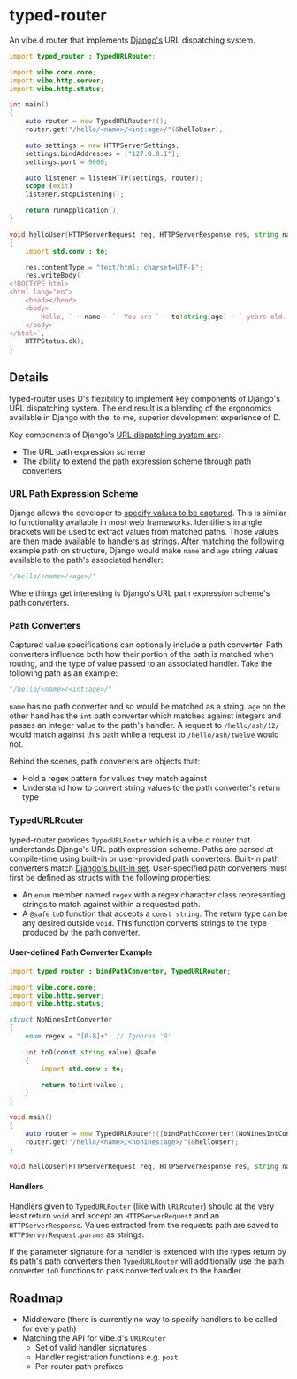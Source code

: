 # typed-router
An vibe.d router that implements [Django's](https://www.djangoproject.com/) URL dispatching system.

```d
import typed_router : TypedURLRouter;

import vibe.core.core;
import vibe.http.server;
import vibe.http.status;

int main()
{
    auto router = new TypedURLRouter!();
    router.get!"/hello/<name>/<int:age>/"(&helloUser);

    auto settings = new HTTPServerSettings;
    settings.bindAddresses = ["127.0.0.1"];
    settings.port = 9000;

    auto listener = listenHTTP(settings, router);
    scope (exit)
    listener.stopListening();

    return runApplication();
}

void helloUser(HTTPServerRequest req, HTTPServerResponse res, string name, int age) @safe
{
    import std.conv : to;

    res.contentType = "text/html; charset=UTF-8";
    res.writeBody(`
<!DOCTYPE html>
<html lang="en">
    <head></head>
    <body>
        Hello, ` ~ name ~ `. You are ` ~ to!string(age) ~ ` years old.
    </body>
</html>`,
    HTTPStatus.ok);
}
```

## Details
typed-router uses D's flexibility to implement key components of Django's URL dispatching system. The end result is a 
blending of the ergonomics available in Django with the, to me, superior development experience of D.

Key components of Django's [URL dispatching system are](https://docs.djangoproject.com/en/dev/topics/http/urls/#url-dispatcher):
- The URL path expression scheme
- The ability to extend the path expression scheme through path converters

### URL Path Expression Scheme
Django allows the developer to [specify values to be captured](https://docs.djangoproject.com/en/dev/topics/http/urls/#example). 
This is similar to functionality available in most web frameworks. Identifiers in angle brackets will be used to extract 
values from matched paths. Those values are then made available to handlers as strings. After matching the following 
example path on structure, Django would make `name` and `age` string values available to the path's associated handler:

```python
"/hello/<name>/<age>/"
```

Where things get interesting is Django's URL path expression scheme's path converters.

### Path Converters
Captured value specifications can optionally include a path converter. Path converters influence both how their portion
of the path is matched when routing, and the type of value passed to an associated handler. Take the following path as
an example:

```python
"/hello/<name>/<int:age>/"
```

`name` has no path converter and so would be matched as a string. `age` on the other hand has the `int` path converter
which matches against integers and passes an integer value to the path's handler. A request to `/hello/ash/12/` would
match against this path while a request to `/hello/ash/twelve` would not.

Behind the scenes, path converters are objects that:
- Hold a regex pattern for values they match against
- Understand how to convert string values to the path converter's return type

### TypedURLRouter
typed-router provides `TypedURLRouter` which is a vibe.d router that understands Django's URL path expression scheme.
Paths are parsed at compile-time using built-in or user-provided path converters. Built-in path converters match 
[Django's built-in set](https://docs.djangoproject.com/en/dev/topics/http/urls/#path-converters). User-specified path
converters must first be defined as structs with the following properties:

- An `enum` member named `regex` with a regex character class representing strings to match against within a requested path.
- A `@safe` `toD` function that accepts a `const string`. The return type can be any desired outside `void`. This function converts strings to the type produced by the path converter.

#### User-defined Path Converter Example

```d
import typed_router : bindPathConverter, TypedURLRouter;

import vibe.core.core;
import vibe.http.server;
import vibe.http.status;

struct NoNinesIntConverter
{
    enum regex = "[0-8]+"; // Ignores '9'

    int toD(const string value) @safe
    {
        import std.conv : to;

        return to!int(value);
    }
}

void main()
{
    auto router = new TypedURLRouter!([bindPathConverter!(NoNinesIntConverter, "nonines")]);
    router.get!"/hello/<name>/<nonines:age>/"(&helloUser);
}

void helloUser(HTTPServerRequest req, HTTPServerResponse res, string name, int age) @safe {}
```

#### Handlers
Handlers given to `TypedURLRouter` (like with `URLRouter`) should at the very least return `void` and accept an 
`HTTPServerRequest` and an `HTTPServerResponse`. Values extracted from the requests path are saved to 
`HTTPServerRequest.params` as strings.

If the parameter signature for a handler is extended with the types return by its path's path converters then 
`TypedURLRouter` will additionally use the path converter `toD` functions to pass converted values to the handler.


## Roadmap
- Middleware (there is currently no way to specify handlers to be called for every path)
- Matching the API for vibe.d's `URLRouter`
  - Set of valid handler signatures
  - Handler registration functions e.g. `post`
  - Per-router path prefixes